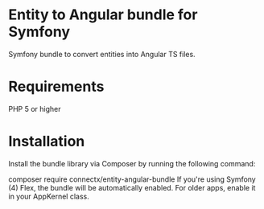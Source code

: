 # Entity to Angular bundle for Symfony
Symfony bundle to convert entities into Angular TS files.

# Requirements
PHP 5 or higher

# Installation
Install the bundle library via Composer by running the following command:

composer require connectx/entity-angular-bundle
If you're using Symfony (4) Flex, the bundle will be automatically enabled. For older apps, enable it in your AppKernel class.
